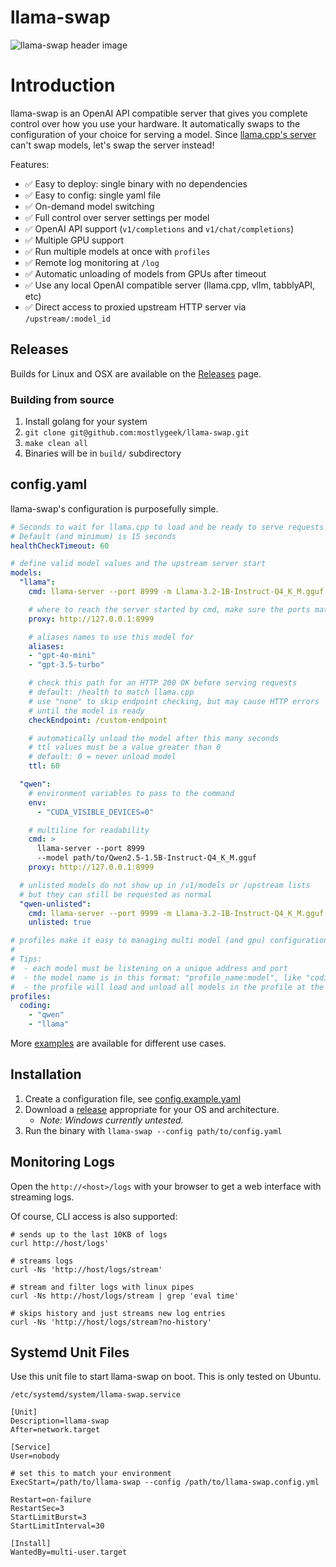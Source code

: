 # llama-swap

![llama-swap header image](header.jpeg)

# Introduction
llama-swap is an OpenAI API compatible server that gives you complete control over how you use your hardware. It automatically swaps to the configuration of your choice for serving a model. Since [llama.cpp's server](https://github.com/ggerganov/llama.cpp/tree/master/examples/server) can't swap models, let's swap the server instead!

Features:

- ✅ Easy to deploy: single binary with no dependencies
- ✅ Easy to config: single yaml file
- ✅ On-demand model switching
- ✅ Full control over server settings per model
- ✅ OpenAI API support (`v1/completions` and `v1/chat/completions`)
- ✅ Multiple GPU support
- ✅ Run multiple models at once with `profiles`
- ✅ Remote log monitoring at `/log`
- ✅ Automatic unloading of models from GPUs after timeout
- ✅ Use any local OpenAI compatible server (llama.cpp, vllm, tabblyAPI, etc)
- ✅ Direct access to proxied upstream HTTP server via `/upstream/:model_id`

## Releases

Builds for Linux and OSX are available on the [Releases](https://github.com/mostlygeek/llama-swap/releases) page.

### Building from source

1. Install golang for your system
1. `git clone git@github.com:mostlygeek/llama-swap.git`
1. `make clean all`
1. Binaries will be in `build/` subdirectory

## config.yaml

llama-swap's configuration is purposefully simple.

```yaml
# Seconds to wait for llama.cpp to load and be ready to serve requests
# Default (and minimum) is 15 seconds
healthCheckTimeout: 60

# define valid model values and the upstream server start
models:
  "llama":
    cmd: llama-server --port 8999 -m Llama-3.2-1B-Instruct-Q4_K_M.gguf

    # where to reach the server started by cmd, make sure the ports match
    proxy: http://127.0.0.1:8999

    # aliases names to use this model for
    aliases:
    - "gpt-4o-mini"
    - "gpt-3.5-turbo"

    # check this path for an HTTP 200 OK before serving requests
    # default: /health to match llama.cpp
    # use "none" to skip endpoint checking, but may cause HTTP errors
    # until the model is ready
    checkEndpoint: /custom-endpoint

    # automatically unload the model after this many seconds
    # ttl values must be a value greater than 0
    # default: 0 = never unload model
    ttl: 60

  "qwen":
    # environment variables to pass to the command
    env:
      - "CUDA_VISIBLE_DEVICES=0"

    # multiline for readability
    cmd: >
      llama-server --port 8999
      --model path/to/Qwen2.5-1.5B-Instruct-Q4_K_M.gguf
    proxy: http://127.0.0.1:8999

  # unlisted models do not show up in /v1/models or /upstream lists
  # but they can still be requested as normal
  "qwen-unlisted":
    cmd: llama-server --port 9999 -m Llama-3.2-1B-Instruct-Q4_K_M.gguf -ngl 0
    unlisted: true

# profiles make it easy to managing multi model (and gpu) configurations.
#
# Tips:
#  - each model must be listening on a unique address and port
#  - the model name is in this format: "profile_name:model", like "coding:qwen"
#  - the profile will load and unload all models in the profile at the same time
profiles:
  coding:
    - "qwen"
    - "llama"
```

More [examples](examples/README.md) are available for different use cases.

## Installation

1. Create a configuration file, see [config.example.yaml](config.example.yaml)
1. Download a [release](https://github.com/mostlygeek/llama-swap/releases) appropriate for your OS and architecture.
    * _Note: Windows currently untested._
1. Run the binary with `llama-swap --config path/to/config.yaml`

## Monitoring Logs

Open the `http://<host>/logs` with your browser to get a web interface with streaming logs.

Of course, CLI access is also supported:

```
# sends up to the last 10KB of logs
curl http://host/logs'

# streams logs
curl -Ns 'http://host/logs/stream'

# stream and filter logs with linux pipes
curl -Ns http://host/logs/stream | grep 'eval time'

# skips history and just streams new log entries
curl -Ns 'http://host/logs/stream?no-history'
```

## Systemd Unit Files

Use this unit file to start llama-swap on boot. This is only tested on Ubuntu.

`/etc/systemd/system/llama-swap.service`
```
[Unit]
Description=llama-swap
After=network.target

[Service]
User=nobody

# set this to match your environment
ExecStart=/path/to/llama-swap --config /path/to/llama-swap.config.yml

Restart=on-failure
RestartSec=3
StartLimitBurst=3
StartLimitInterval=30

[Install]
WantedBy=multi-user.target
```
